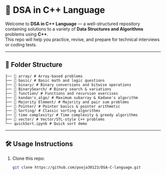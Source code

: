 # 🧠 DSA in C++ Language

Welcome to **DSA in C++ Language** — a well-structured repository containing solutions to a variety of **Data Structures and Algorithms** problems using **C++**.  
This repo will help you practice, revise, and prepare for technical interviews or coding tests.

---

## 📂 Folder Structure

```
├── 📂 array/ # Array-based problems
├── 📂 basic/ # Basic math and logic questions
├── 📂 binary/ # Binary conversions and bitwise operations
├── 📂 BinarySearch/ # Binary search & variations
├── 📂 function/ # Functions and recursion exercises
├── 📂 kandan's_algo/ # Maximum subarray & Kadane's algorithm
├── 📂 Majority Element/ # Majority and pair sum problems
├── 📂 Pointer/ # Pointer basics & pointer arithmetic
├── 📂 Sorting/ # Classic sorting algorithms
├── 📂 time complexity/ # Time complexity & greedy algorithms
├── 📂 vector/ # Vector/STL-style C++ problems
└── quickSort.ipynb # Quick sort demo
```

---

## 🛠️ Usage Instructions

1. Clone this repo:
   ```bash
   git clone https://github.com/pooja30123/DSA-C-language.git
